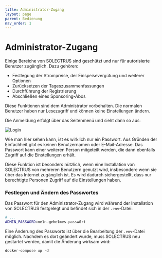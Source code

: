 ```yaml
---
title: Administrator-Zugang
layout: page
parent: Bedienung
nav_order: 1
---
```


# Administrator-Zugang

Einige Bereiche von SOLECTRUS sind geschützt und nur für autorisierte Benutzer zugänglich. Dazu gehören:

- Festlegung der Strompreise, der Einspeisevergütung und weiterer Optionen
- Zurücksetzen der Tageszusammenfassungen
- Durchführung der Registrierung
- Abschließen eines Sponsoring-Abos

Diese Funktionen sind dem Administrator vorbehalten. Die normalen Benutzer haben nur Lesezugriff und können keine Einstellungen ändern.

Die Anmeldung erfolgt über das Seitenmenü und sieht dann so aus:

<img src="{{ site.baseurl }}/assets/images/login.png" alt="Login" />

Wie man hier sehen kann, ist es wirklich nur ein Passwort. Aus Gründen der Einfachheit gibt es keinen Benutzernamen oder E-Mail-Adresse. Das Passwort kann einer weiteren Person mitgeteilt werden, die dann ebenfalls Zugriff auf die Einstellungen erhält.

Diese Funktion ist besonders nützlich, wenn eine Installation von SOLECTRUS von mehreren Benutzern genutzt wird, insbesondere wenn sie über das Internet zugänglich ist. Es wird dadurch sichergestellt, dass nur berechtigte Personen Zugriff auf die Einstellungen haben.

### Festlegen und Ändern des Passwortes

Das Passwort für den Administrator-Zugang wird während der Installation von SOLECTRUS festgelegt und befindet sich in der `.env`-Datei:

```bash
# ...
ADMIN_PASSWORD=me1n-gehe1mes-passw0rt
```

Eine Änderung des Passworts ist über die Bearbeitung der `.env`-Datei möglich. Nachdem es dort geändert wurde, muss SOLECTRUS neu gestartet werden, damit die Änderung wirksam wird:

```
docker-compose up -d
```
